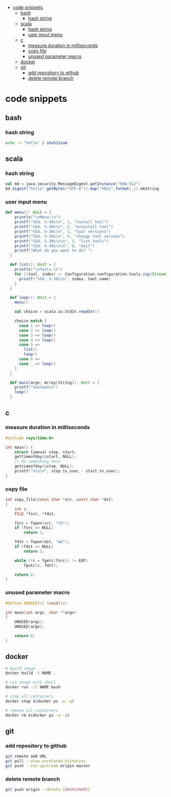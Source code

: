 <!-- toc -->
  * [code snippets](#code-snippets)
    * [bash](#bash)
      * [hash string](#hash-string)
    * [scala](#scala)
      * [hash string](#hash-string)
      * [user input menu](#user-input-menu)
    * [c](#c)
      * [measure duration in milliseconds](#measure-duration-in-milliseconds)
      * [copy file](#copy-file)
      * [unused parameter macro](#unused-parameter-macro)
    * [docker](#docker)
    * [git](#git)
      * [add repository to github](#add-repository-to-github)
      * [delete remote branch](#delete-remote-branch)
<!-- toc -->


# code snippets

## bash

### hash string

```bash
echo -n "hello" | sha512sum
```

## scala

### hash string

```scala
val md = java.security.MessageDigest.getInstance("SHA-512")
md.digest("hello".getBytes("UTF-8")).map("%02x".format(_)).mkString
```

### user input menu

```scala
def menu(): Unit = {
    println("\nMenu:\n")
    printf("%5d. %-30s\n", 1, "install tool")
    printf("%5d. %-30s\n", 2, "uninstall tool")
    printf("%5d. %-30s\n", 3, "tool versions")
    printf("%5d. %-30s\n", 4, "change tool verions")
    printf("%5d. %-30s\n\n", 5, "list tools")
    printf("%5d. %-30s\n\n", 0, "exit")
    printf("What do you want to do? ")
  }

  def list(): Unit = {
    println("\nTools:\n")
    for ((tool, index) <- Configuration.configuration.tools.zip(Stream from 1)) {
      printf("%5d. %-30s\n", index, tool.name)
    }
  }

  def loop(): Unit = {
    menu()

    val choice = scala.io.StdIn.readInt()

    choice match {
      case 1 => loop()
      case 2 => loop()
      case 3 => loop()
      case 4 => loop()
      case 5 =>
        list()
        loop()
      case 0 =>
      case _ => loop()
    }
  }

  def main(args: Array[String]): Unit = {
    printf("toolman\n")
    loop()
  }
```

## c

### measure duration in milliseconds

```c
#include <sys/time.h>

int main() {
    struct timeval stop, start;
    gettimeofday(&start, NULL);
    // do something here
    gettimeofday(&stop, NULL);
    printf("%lu\n", stop.tv_usec - start.tv_usec);
}
```

### copy file

```c
int copy_file(const char *src, const char *dst)
{
    int c;
    FILE *fsrc, *fdst;

    fsrc = fopen(src, "rb");
    if (fsrc == NULL)
        return 1;

    fdst = fopen(dst, "wb");
    if (fdst == NULL)
        return 1;

    while ((c = fgetc(fsrc)) != EOF)
        fputc(c, fdst);

    return 0;
}
```

### unused parameter macro

```c
#define UNUSED(x) (void)(x)

int main(int argc, char **argv)
{
    UNUSED(argc);
    UNUSED(argv);

    return 0;
}
```

## docker

```bash
# build image
docker build -t NAME .

# run image with shell
docker run -it NAME bash

# stop all containers
docker stop $(docker ps -a -q)

# remove all containers
docker rm $(docker ps -a -q)
```

## git

### add repository to github

```bash
git remote add URL
git pull --alow-unrelated-histories
git push --set-upstream origin master
```

### delete remote branch

```bash
git push origin --delete [BRANCHNAME]
```
